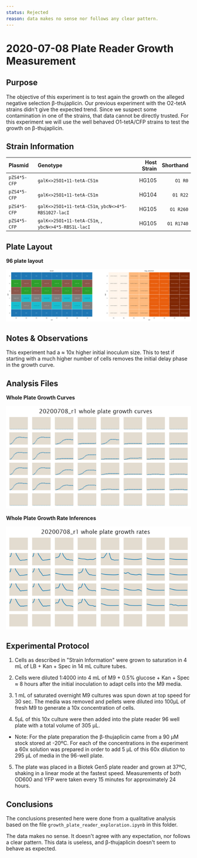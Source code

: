 ```yaml
---
status: Rejected
reason: data makes no sense nor follows any clear pattern.
---
```


# 2020-07-08 Plate Reader Growth Measurement

## Purpose
The objective of this experiment is to test again the growth on the alleged
negative selection β-thujaplicin. Our previous experiment with the O2-tetA
strains didn't give the expected trend. Since we suspect some contamination in
one of the strains, that data cannot be directly trusted. For this experiment we
will use the well behaved O1-tetA/CFP strains to test the growth on
β-thujaplicin.

## Strain Information

| Plasmid | Genotype | Host Strain | Shorthand |
| :------ | :------- | ----------: | --------: |
| `pZS4*5-CFP`| `galK<>25O1+11-tetA-C51m` |  HG105 |`O1 R0` |
| `pZS4*5-CFP`| `galK<>25O1+11-tetA-C51m` |  HG104 |`O1 R22` |
| `pZS4*5-CFP`| `galK<>25O1+11-tetA-C51m`, `ybcN<>4*5-RBS1027-lacI` |  HG105 |`O1 R260` |
| `pZS4*5-CFP`| `galK<>25O1+11-tetA-C51m`, , `ybcN<>4*5-RBS1L-lacI` |  HG105 |`O1 R1740` |

## Plate Layout

**96 plate layout**

![plate layout](output/plate_layout.png)


## Notes & Observations

This experiment had a ≈ 10x higher initial inoculum size. This to test if
starting with a much higher number of cells removes the initial delay phase in
the growth curve.

## Analysis Files

**Whole Plate Growth Curves**

![plate layout](output/growth_plate_summary.png)

**Whole Plate Growth Rate Inferences**

![plate layout](output/growth_rate_summary.png)

## Experimental Protocol

1. Cells as described in "Strain Information" were grown to saturation in 4 mL
   of LB + Kan + Spec in 14 mL culture tubes.

2. Cells were diluted 1:4000 into 4 mL of M9 + 0.5% glucose + Kan + Spec ≈ 8
    hours after the initial inoculation to adapt cells into the M9 media.

3. 1 mL of saturated overnight M9 cultures was spun down at top speed for 30
   sec. The media was removed and pellets were diluted into 100µL of fresh M9
   to generate a 10x concentration of cells.

4. 5µL of this 10x culture were then added  into the plate reader 96 well plate
   with a total volume of 305 µL.
    
- Note: For the plate preparation the β-thujaplicin came from a 90 µM stock
  stored at -20ºC. For each of the concentrations in the experiment a 60x
  solution was prepared in order to add 5 µL of this 60x dilution to 295 µL of
  media in the 96-well plate.

5. The plate was placed in a Biotek Gen5 plate reader and grown at 37ºC, shaking
   in a linear mode at the fastest speed. Measurements of both OD600 and YFP
   were taken every 15 minutes for approximately 24 hours.

## Conclusions

The conclusions presented here were done from a qualitative analysis based on
the file `growth_plate_reader_exploration.ipynb` in this folder.

The data makes no sense. It doesn't agree with any expectation, nor follows a
clear pattern. This data is useless, and β-thujaplicin doesn't seem to behave as
expected.